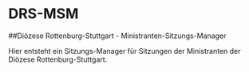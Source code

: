 # DRS-MSM

##Diözese Rottenburg-Stuttgart - Ministranten-Sitzungs-Manager

Hier entsteht ein Sitzungs-Manager für Sitzungen der Ministranten der Diözese Rottenburg-Stuttgart.